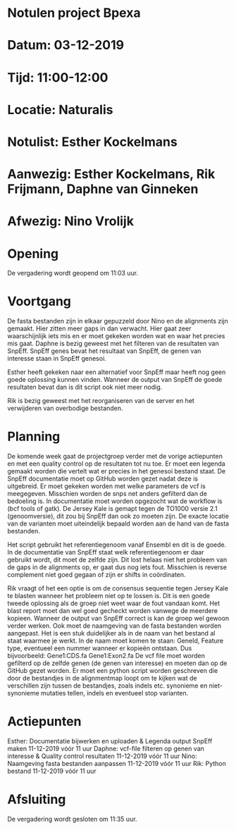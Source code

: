# Notulen project Bpexa
# Datum: 03-12-2019 
# Tijd: 11:00-12:00 
# Locatie: Naturalis 
# Notulist: Esther Kockelmans
# Aanwezig: Esther Kockelmans, Rik Frijmann, Daphne van Ginneken
# Afwezig: Nino Vrolijk
# Opening
De vergadering wordt geopend om 11:03 uur.

# Voortgang
De fasta bestanden zijn in elkaar gepuzzeld door Nino en de alignments zijn gemaakt. Hier zitten meer gaps in dan verwacht. Hier gaat zeer waarschijnlijk iets mis en er moet gekeken worden wat en waar het precies mis gaat.
Daphne is bezig geweest met het filteren van de resultaten van SnpEff. SnpEff genes bevat het resultaat van SnpEff, de genen van interesse staan in SnpEff genesoi.

Esther heeft gekeken naar een alternatief voor SnpEff maar heeft nog geen goede oplossing kunnen vinden. Wanneer de output van SnpEff de goede resultaten bevat dan is dit script ook niet meer nodig.

Rik is bezig geweest met het reorganiseren van de server en het verwijderen van overbodige bestanden.

# Planning
De komende week gaat de projectgroep verder met de vorige actiepunten en met een quality control op de resultaten tot nu toe. Er moet een legenda gemaakt worden die vertelt wat er precies in het genesoi bestand staat. De SnpEff documentatie moet op GitHub worden gezet nadat deze is uitgebreid.
Er moet gekeken worden met welke parameters de vcf is meegegeven. Misschien worden de snps net anders gefilterd dan de bedoeling is. In documentatie moet worden opgezocht wat de workflow is (bcf tools of gatk). De Jersey Kale is gemapt tegen de TO1000 versie 2.1 (genoomversie), dit zou bij SnpEff dan ook zo moeten zijn. De exacte locatie van de varianten moet uiteindelijk bepaald worden aan de hand van de fasta bestanden.

Het script gebruikt het referentiegenoom vanaf Ensembl en dit is de goede. In de documentatie van SnpEff staat welk referentiegenoom er daar gebruikt wordt, dit moet de zelfde zijn. Dit lost helaas niet het probleem van de gaps in de alignments op, er gaat dus nog iets fout. Misschien is reverse complement niet goed gegaan of zijn er shifts in coördinaten.

Rik vraagt of het een optie is om de consensus sequentie tegen Jersey Kale te blasten wanneer het probleem niet op te lossen is. Dit is een goede tweede oplossing als de groep niet weet waar de fout vandaan komt. Het blast report moet dan wel goed gecheckt worden vanwege de meerdere kopieen.
Wanneer de output van SnpEff correct is kan de groep wel gewoon verder werken.
Ook moet de naamgeving van de fasta bestanden worden aangepast. Het is een stuk duidelijker als in de naam van het bestand al staat waarmee je werkt. In de naam moet komen te staan:
GeneId, Feature type, eventueel een nummer wanneer er kopieën ontstaan.
Dus bijvoorbeeld:
Gene1:CDS.fa
Gene1:Exon2.fa
De vcf file moet worden gefilterd op de zelfde genen (de genen van interesse) en moeten dan op de GitHub gezet worden.
Er moet een python script worden geschreven die door de bestandjes in de alignmentmap loopt om te kijken wat de verschillen zijn tussen de bestandjes, zoals indels etc. synonieme en niet-synonieme mutaties tellen, indels en eventueel stop varianten.

# Actiepunten
Esther: Documentatie bijwerken en uploaden & Legenda output SnpEff maken	11-12-2019 vóór 11 uur
Daphne: vcf-file filteren op genen van interesse & Quality control resultaten	11-12-2019 vóór 11 uur
Nino: Naamgeving fasta bestanden aanpassen	11-12-2019 vóór 11 uur
Rik: Python bestand 11-12-2019 vóór 11 uur

# Afsluiting
De vergadering wordt gesloten om 11:35 uur.
